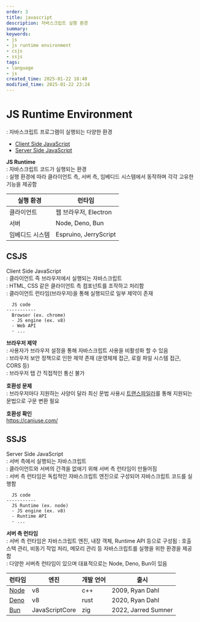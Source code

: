 ```yaml
---
order: 3
title: javascript
description: 자바스크립트 실행 환경
summary:
keywords:
- js
- js runtime environment
- csjs
- ssjs
tags:
- language
- js
created_time: 2025-01-22 18:40
modified_time: 2025-01-22 23:24
---
```


# JS Runtime Environment
: 자바스크립트 프로그램이 실행되는 다양한 환경  

- [Client Side JavaScript](#csjs) 
- [Server Side JavaScript](#ssjs)


**JS Runtime**  
: 자바스크립트 코드가 실행되는 환경  
: 실행 환경에 따라 클라이언트 측, 서버 측, 임베디드 시스템에서 동작하며 각각 고유한 기능을 제공함  

실행 환경 | 런타임
---|---
클라이언트 | 웹 브라우저, Electron
서버 | Node, Deno, Bun
임베디드 시스템 | Espruino, JerryScript



## CSJS
Client Side JavaScript  
: 클라이언트 즉 브라우저에서 실행되는 자바스크립트  
: HTML, CSS 같은 클라이언트 측 컴포넌트를 조작하고 처리함  
: 클라이언트 런타임(브라우저)을 통해 실행되므로 일부 제약이 존재  

```
  JS code 
-----------
  Browser (ex. chrome) 
  - JS engine (ex. v8)
  - Web API   
  - ...
```


**브라우저 제약**  
: 사용자가 브라우저 설정을 통해 자바스크립트 사용을 비활성화 할 수 있음  
: 브라우저 보안 정책으로 인한 제약 존재 (운영체제 접근, 로컬 파일 시스템 접근, CORS 등)  
: 브라우저 탭 간 직접적인 통신 불가


**호환성 문제**  
: 브라우저마다 지원하는 사양이 달라 최신 문법 사용시 [트랜스파일러](./js-tool-transpiler.md)를 통해 지원되는 문법으로 구문 변환 필요   


**호환성 확인**  
https://caniuse.com/



## SSJS
Server Side JavaScript  
: 서버 측에서 실행되는 자바스크립트  
: 클라이언트와 서버의 간격을 없애기 위해 서버 측 런타임이 만들어짐  
: 서버 측 런타임은 독립적인 자바스크립트 엔진으로 구성되어 자바스크립트 코드를 실행함  

```
  JS code 
-----------
  JS Runtime (ex. node)
  - JS engine (ex. v8)
  - Runtime API
  - ... 
```


**서버 측 런타임**  
: 서버 측 런타임은 자바스크립트 엔진, 내장 객체, Runtime API 등으로 구성됨 
: 호출 스택 관리, 비동기 작업 처리, 메모리 관리 등 자바스크립트를 실행을 위한 환경을 제공함  
: 다양한 서버측 런타임이 있으며 대표적으로는 Node, Deno, Bun이 있음  

런타임 | 엔진 | 개발 언어 | 출시
---|---|---|--- 
[Node](./ssjs-node/index.md) | v8 | c++  | 2009, Ryan Dahl
[Deno](./ssjs-deno/index.md) | v8 | rust | 2020, Ryan Dahl
[Bun](./ssjs-bun/index.md)   | JavaScriptCore | zig | 2022, Jarred Sumner